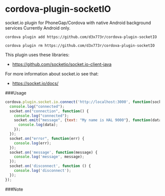 cordova-plugin-socketIO
================

socket.io plugin for PhoneGap/Cordova with native Android background services
Currently Android only.

```
cordova plugin add https://github.com/d3x773r/cordova-plugin-socketIO

cordova plugin rm https://github.com/d3x773r/cordova-plugin-socketIO
```

This plugin uses these libraries:
- https://github.com/socketio/socket.io-client-java

For more information about socket.io see that:
- https://socket.io/docs/

###Usage

```js
cordova.plugin.socket.io.connect('http://localhost:3000', function(socket) {
  console.log("connected");
  socket.on("connection", function() {
    console.log("connected");
    socket.emit("message", {text: "My name is HAL 9000"}, function(data) {
      console.log(data);
    });
  });
  socket.on("error", function(err) {
    console.log(err);
  });
  socket.on('message', function(message) {
    console.log('message', message);
  });
  socket.on('disconnect', function () {
    console.log('disconnect');
  });
});
```

###Note
